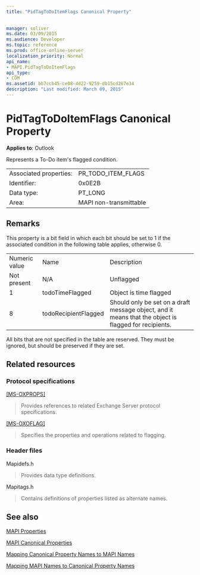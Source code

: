 ```yaml
---
title: "PidTagToDoItemFlags Canonical Property"
 
 
manager: soliver
ms.date: 03/09/2015
ms.audience: Developer
ms.topic: reference
ms.prod: office-online-server
localization_priority: Normal
api_name:
- MAPI.PidTagToDoItemFlags
api_type:
- COM
ms.assetid: bb7ccb45-ce08-4d22-9259-db15cd267e34
description: "Last modified: March 09, 2015"
---
```


# PidTagToDoItemFlags Canonical Property

  
  
**Applies to**: Outlook 
  
Represents a To-Do item's flagged condition.
  
|||
|:-----|:-----|
|Associated properties:  <br/> |PR_TODO_ITEM_FLAGS  <br/> |
|Identifier:  <br/> |0x0E2B  <br/> |
|Data type:  <br/> |PT_LONG  <br/> |
|Area:  <br/> |MAPI non-transmittable  <br/> |
   
## Remarks

This property is a bit field in which each bit should be set to 1 if the associated condition in the following table applies, otherwise 0.
  
||||
|:-----|:-----|:-----|
|Numeric value  <br/> |Name  <br/> |Description  <br/> |
|Not present  <br/> |N/A  <br/> |Unflagged  <br/> |
|1  <br/> |todoTimeFlagged  <br/> |Object is time flagged  <br/> |
|8  <br/> |todoRecipientFlagged  <br/> |Should only be set on a draft message object, and it means that the object is flagged for recipients.  <br/> |
   
All bits that are not specified in the table are reserved. They must be ignored, but should be preserved if they are set.
  
## Related resources

### Protocol specifications

[[MS-OXPROPS]](http://msdn.microsoft.com/library/f6ab1613-aefe-447d-a49c-18217230b148%28Office.15%29.aspx)
  
> Provides references to related Exchange Server protocol specifications.
    
[[MS-OXOFLAG]](http://msdn.microsoft.com/library/f1e50be4-ed30-4c2a-b5cb-8ff3aaaf9b91%28Office.15%29.aspx)
  
> Specifies the properties and operations related to flagging.
    
### Header files

Mapidefs.h
  
> Provides data type definitions.
    
Mapitags.h
  
> Contains definitions of properties listed as alternate names.
    
## See also



[MAPI Properties](mapi-properties.md)
  
[MAPI Canonical Properties](mapi-canonical-properties.md)
  
[Mapping Canonical Property Names to MAPI Names](mapping-canonical-property-names-to-mapi-names.md)
  
[Mapping MAPI Names to Canonical Property Names](mapping-mapi-names-to-canonical-property-names.md)

